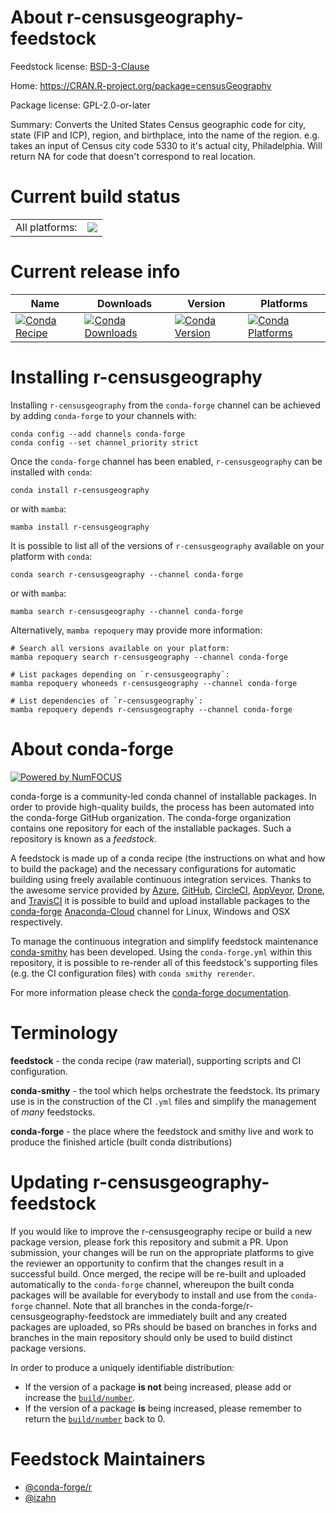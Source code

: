 About r-censusgeography-feedstock
=================================

Feedstock license: [BSD-3-Clause](https://github.com/conda-forge/r-censusgeography-feedstock/blob/main/LICENSE.txt)

Home: https://CRAN.R-project.org/package=censusGeography

Package license: GPL-2.0-or-later

Summary: Converts the United States Census geographic code for city, state (FIP and ICP), region, and birthplace, into the name of the region. e.g. takes an input of Census city code 5330 to it's actual city, Philadelphia. Will return NA for code that doesn't correspond to real location.

Current build status
====================


<table><tr><td>All platforms:</td>
    <td>
      <a href="https://dev.azure.com/conda-forge/feedstock-builds/_build/latest?definitionId=13578&branchName=main">
        <img src="https://dev.azure.com/conda-forge/feedstock-builds/_apis/build/status/r-censusgeography-feedstock?branchName=main">
      </a>
    </td>
  </tr>
</table>

Current release info
====================

| Name | Downloads | Version | Platforms |
| --- | --- | --- | --- |
| [![Conda Recipe](https://img.shields.io/badge/recipe-r--censusgeography-green.svg)](https://anaconda.org/conda-forge/r-censusgeography) | [![Conda Downloads](https://img.shields.io/conda/dn/conda-forge/r-censusgeography.svg)](https://anaconda.org/conda-forge/r-censusgeography) | [![Conda Version](https://img.shields.io/conda/vn/conda-forge/r-censusgeography.svg)](https://anaconda.org/conda-forge/r-censusgeography) | [![Conda Platforms](https://img.shields.io/conda/pn/conda-forge/r-censusgeography.svg)](https://anaconda.org/conda-forge/r-censusgeography) |

Installing r-censusgeography
============================

Installing `r-censusgeography` from the `conda-forge` channel can be achieved by adding `conda-forge` to your channels with:

```
conda config --add channels conda-forge
conda config --set channel_priority strict
```

Once the `conda-forge` channel has been enabled, `r-censusgeography` can be installed with `conda`:

```
conda install r-censusgeography
```

or with `mamba`:

```
mamba install r-censusgeography
```

It is possible to list all of the versions of `r-censusgeography` available on your platform with `conda`:

```
conda search r-censusgeography --channel conda-forge
```

or with `mamba`:

```
mamba search r-censusgeography --channel conda-forge
```

Alternatively, `mamba repoquery` may provide more information:

```
# Search all versions available on your platform:
mamba repoquery search r-censusgeography --channel conda-forge

# List packages depending on `r-censusgeography`:
mamba repoquery whoneeds r-censusgeography --channel conda-forge

# List dependencies of `r-censusgeography`:
mamba repoquery depends r-censusgeography --channel conda-forge
```


About conda-forge
=================

[![Powered by
NumFOCUS](https://img.shields.io/badge/powered%20by-NumFOCUS-orange.svg?style=flat&colorA=E1523D&colorB=007D8A)](https://numfocus.org)

conda-forge is a community-led conda channel of installable packages.
In order to provide high-quality builds, the process has been automated into the
conda-forge GitHub organization. The conda-forge organization contains one repository
for each of the installable packages. Such a repository is known as a *feedstock*.

A feedstock is made up of a conda recipe (the instructions on what and how to build
the package) and the necessary configurations for automatic building using freely
available continuous integration services. Thanks to the awesome service provided by
[Azure](https://azure.microsoft.com/en-us/services/devops/), [GitHub](https://github.com/),
[CircleCI](https://circleci.com/), [AppVeyor](https://www.appveyor.com/),
[Drone](https://cloud.drone.io/welcome), and [TravisCI](https://travis-ci.com/)
it is possible to build and upload installable packages to the
[conda-forge](https://anaconda.org/conda-forge) [Anaconda-Cloud](https://anaconda.org/)
channel for Linux, Windows and OSX respectively.

To manage the continuous integration and simplify feedstock maintenance
[conda-smithy](https://github.com/conda-forge/conda-smithy) has been developed.
Using the ``conda-forge.yml`` within this repository, it is possible to re-render all of
this feedstock's supporting files (e.g. the CI configuration files) with ``conda smithy rerender``.

For more information please check the [conda-forge documentation](https://conda-forge.org/docs/).

Terminology
===========

**feedstock** - the conda recipe (raw material), supporting scripts and CI configuration.

**conda-smithy** - the tool which helps orchestrate the feedstock.
                   Its primary use is in the construction of the CI ``.yml`` files
                   and simplify the management of *many* feedstocks.

**conda-forge** - the place where the feedstock and smithy live and work to
                  produce the finished article (built conda distributions)


Updating r-censusgeography-feedstock
====================================

If you would like to improve the r-censusgeography recipe or build a new
package version, please fork this repository and submit a PR. Upon submission,
your changes will be run on the appropriate platforms to give the reviewer an
opportunity to confirm that the changes result in a successful build. Once
merged, the recipe will be re-built and uploaded automatically to the
`conda-forge` channel, whereupon the built conda packages will be available for
everybody to install and use from the `conda-forge` channel.
Note that all branches in the conda-forge/r-censusgeography-feedstock are
immediately built and any created packages are uploaded, so PRs should be based
on branches in forks and branches in the main repository should only be used to
build distinct package versions.

In order to produce a uniquely identifiable distribution:
 * If the version of a package **is not** being increased, please add or increase
   the [``build/number``](https://docs.conda.io/projects/conda-build/en/latest/resources/define-metadata.html#build-number-and-string).
 * If the version of a package **is** being increased, please remember to return
   the [``build/number``](https://docs.conda.io/projects/conda-build/en/latest/resources/define-metadata.html#build-number-and-string)
   back to 0.

Feedstock Maintainers
=====================

* [@conda-forge/r](https://github.com/conda-forge/r/)
* [@izahn](https://github.com/izahn/)

